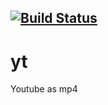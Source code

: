 [![Build Status](https://travis-ci.com/jaimeteb/yt.svg?branch=master)](https://travis-ci.com/jaimeteb/yt)
---

# yt
Youtube as mp4
